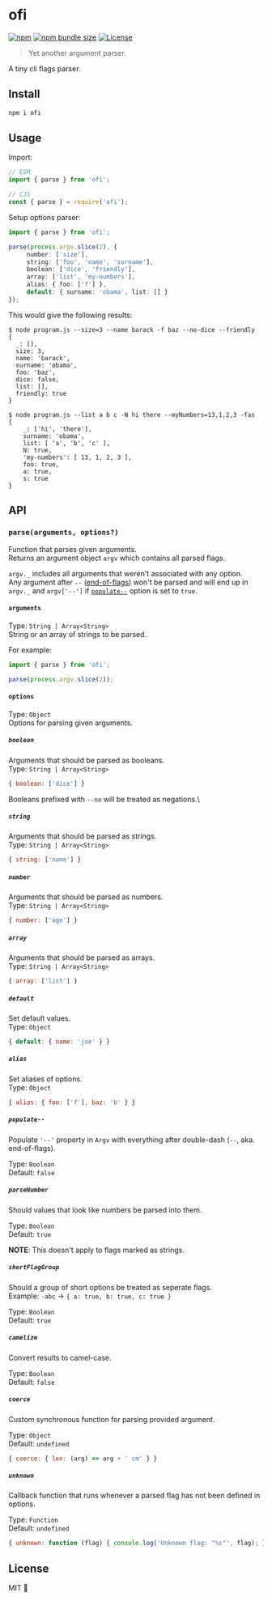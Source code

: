 # ofi

[![npm][npm-version]][npm-link]
[![npm bundle size][bundle-size]][bundlephobia]
[![License][license]](./license)

> Yet another argument parser.

A tiny cli flags parser.

## Install

```bash
npm i ofi
```

## Usage

Import:

```js
// ESM
import { parse } from 'ofi';

// CJS
const { parse } = require('ofi');
```

Setup options parser:

```ts
import { parse } from 'ofi';

parse(process.argv.slice(2), {
     number: ['size'],
     string: ['foo', 'name', 'surname'],
     boolean: ['dice', 'friendly'],
     array: ['list', 'my-numbers'],
     alias: { foo: ['f'] },
     default: { surname: 'obama', list: [] }
});
```

This would give the following results:

```console
$ node program.js --size=3 --name barack -f baz --no-dice --friendly
{
  _: [],
  size: 3,
  name: 'barack',
  surname: 'obama',
  foo: 'baz',
  dice: false,
  list: [],
  friendly: true
}

$ node program.js --list a b c -N hi there --myNumbers=13,1,2,3 -fas
{
    _: ['hi', 'there'],
    surname: 'obama',
    list: [ 'a', 'b', 'c' ],
    N: true,
    'my-numbers': [ 13, 1, 2, 3 ],
    foo: true,
    a: true,
    s: true
}
```

## API

### `parse(arguments, options?)`
Function that parses given arguments.\
Returns an argument object `argv` which contains all parsed flags.

`argv._` includes all arguments that weren't associated with any option.\
Any argument after `--` ([end-of-flags](https://unix.stackexchange.com/questions/11376/what-does-double-dash-mean)) won't be parsed and will end up in `argv._` and `argv['--']` if [`populate--`](#populate--) option is set to `true`.

#### `arguments`
Type: `String | Array<String>`\
String or an array of strings to be parsed.

For example:
```ts
import { parse } from 'ofi';

parse(process.argv.slice(2));
```

#### `options`

Type: `Object`\
Options for parsing given arguments.

##### `boolean`
Arguments that should be parsed as booleans.\
Type: `String | Array<String>`

```js
{ boolean: ['dice'] }
```
Booleans prefixed with `--no` will be treated as negations.\

##### `string`
Arguments that should be parsed as strings.\
Type: `String | Array<String>`

```js
{ string: ['name'] }
```

##### `number`
Arguments that should be parsed as numbers.\
Type: `String | Array<String>`

```js
{ number: ['age'] }
```

##### `array`
Arguments that should be parsed as arrays.\
Type: `String | Array<String>`

```js
{ array: ['list'] }
```

##### `default`
Set default values.\
Type: `Object`

```js
{ default: { name: 'joe' } }
```

##### `alias`
Set aliases of options.\
Type: `Object`

```js
{ alias: { foo: ['f'], baz: 'b' } }
```

##### `populate--`

Populate `'--'` property in `Argv` with everything after double-dash (`--`, aka. end-of-flags).

Type: `Boolean`\
Default: `false`

##### `parseNumber`
Should values that look like numbers be parsed into them.

Type: `Boolean`\
Default: `true`

**NOTE**: This doesn't apply to flags marked as strings.

##### `shortFlagGroup`
Should a group of short options be treated as seperate flags.\
Example: `-abc` -> `{ a: true, b: true, c: true }`

Type: `Boolean`\
Default: `true`

##### `camelize`
Convert results to camel-case.

Type: `Boolean`\
Default: `false`

##### `coerce`
Custom synchronous function for parsing provided argument.

Type: `Object`\
Default: `undefined`

```js
{ coerce: { len: (arg) => arg + ' cm' } }
```

##### `unknown`

Callback function that runs whenever a parsed flag has not been defined in options.

Type: `Function`\
Default: `undefined`

```js
{ unknown: function (flag) { console.log('Unknown flag: "%s"', flag); } }
```

## License

MIT 💖

<!-- badges -->
[npm-link]: https://npmjs.com/package/ofi
[npm-version]: https://img.shields.io/npm/v/ofi?labelColor=000&color=57B759
[bundle-size]: https://img.shields.io/bundlephobia/min/ofi?labelColor=000&color=57B759
[bundlephobia]: https://bundlephobia.com/package/ofi
[license]: https://img.shields.io/npm/l/ofi?labelColor=000&color=57B759
